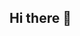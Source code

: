 ## Hi there 👋

<!--
**Simms1142/Simms1142** is a ✨ _special_ ✨ repository because its `README.md` (this file) appears on your GitHub profile.
Stephen Simms 
sasimms@my.waketech.edu
My GitHub account shows repositories I am currently creating.
The repository is for a class assignment.
On GitHub, navigate to the main page of the repository. Go to Code. Copy the URL for the repository. Save to the folder you created.
# About Me
## My Interests  - I like to coach and play  sports, workout, run and volunteer                                                                                                 
                 - I am interested in pursing a degree in CyberSecurity                                                                                                                                                                
## Websites I Recommend 
-[Visit ChatGPT!](www.ChatGPT.com)  - I like using CHatGPT but it doesnt take the place doing your own research on certain topics.                                              -[Visit blackboard.waketech.edu!](www.blackboard.waketech.edu)  -Blackboard helps me keep track of all my courses and coursework.  

